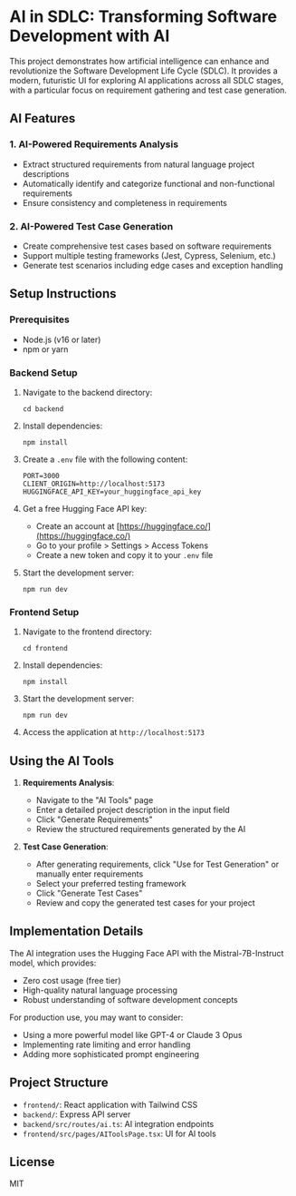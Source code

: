 # AI in SDLC: Transforming Software Development with AI

This project demonstrates how artificial intelligence can enhance and revolutionize the Software Development Life Cycle (SDLC). It provides a modern, futuristic UI for exploring AI applications across all SDLC stages, with a particular focus on requirement gathering and test case generation.

## AI Features

### 1. AI-Powered Requirements Analysis
- Extract structured requirements from natural language project descriptions
- Automatically identify and categorize functional and non-functional requirements
- Ensure consistency and completeness in requirements

### 2. AI-Powered Test Case Generation
- Create comprehensive test cases based on software requirements
- Support multiple testing frameworks (Jest, Cypress, Selenium, etc.)
- Generate test scenarios including edge cases and exception handling

## Setup Instructions

### Prerequisites
- Node.js (v16 or later)
- npm or yarn

### Backend Setup
1. Navigate to the backend directory:
   ```
   cd backend
   ```

2. Install dependencies:
   ```
   npm install
   ```

3. Create a `.env` file with the following content:
   ```
   PORT=3000
   CLIENT_ORIGIN=http://localhost:5173
   HUGGINGFACE_API_KEY=your_huggingface_api_key
   ```

4. Get a free Hugging Face API key:
   - Create an account at [https://huggingface.co/](https://huggingface.co/)
   - Go to your profile > Settings > Access Tokens
   - Create a new token and copy it to your `.env` file

5. Start the development server:
   ```
   npm run dev
   ```

### Frontend Setup
1. Navigate to the frontend directory:
   ```
   cd frontend
   ```

2. Install dependencies:
   ```
   npm install
   ```

3. Start the development server:
   ```
   npm run dev
   ```

4. Access the application at `http://localhost:5173`

## Using the AI Tools

1. **Requirements Analysis**:
   - Navigate to the "AI Tools" page
   - Enter a detailed project description in the input field
   - Click "Generate Requirements"
   - Review the structured requirements generated by the AI

2. **Test Case Generation**:
   - After generating requirements, click "Use for Test Generation" or manually enter requirements
   - Select your preferred testing framework
   - Click "Generate Test Cases"
   - Review and copy the generated test cases for your project

## Implementation Details

The AI integration uses the Hugging Face API with the Mistral-7B-Instruct model, which provides:
- Zero cost usage (free tier)
- High-quality natural language processing
- Robust understanding of software development concepts

For production use, you may want to consider:
- Using a more powerful model like GPT-4 or Claude 3 Opus
- Implementing rate limiting and error handling
- Adding more sophisticated prompt engineering

## Project Structure

- `frontend/`: React application with Tailwind CSS
- `backend/`: Express API server
- `backend/src/routes/ai.ts`: AI integration endpoints
- `frontend/src/pages/AIToolsPage.tsx`: UI for AI tools

## License

MIT 